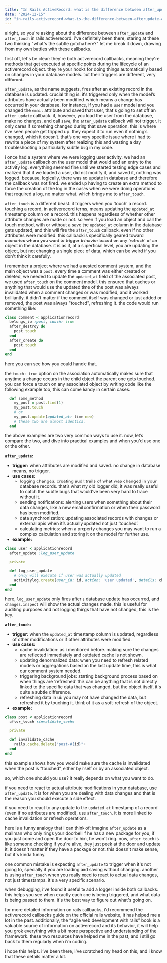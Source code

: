 ```yaml
---
title: "In Rails ActiveRecord: what is the difference between after_update and after_touch?"
date: "2024-12-15"
id: "in-rails-activerecord-what-is-the-difference-between-afterupdate-and-aftertouch"
---
```


alright, so you're asking about the difference between `after_update` and `after_touch` in rails activerecord. i've definitely been there, staring at these two thinking "what's the subtle gotcha here?" let me break it down, drawing from my own battles with these callbacks.

first off, let's be clear: they're both activerecord callbacks, meaning they're methods that get executed at specific points during the lifecycle of an activerecord object. they're your hooks for doing things automatically based on changes in your database models. but their triggers are different, very different.

`after_update`, as the name suggests, fires after an existing record in the database is updated. crucial thing is: it's triggered only when the model’s attributes have actually been modified, which means a change has occurred in your database. for instance, if you had a `user` model and you changed the `email` attribute and saved that user, that's going to set off an `after_update` callback. if, however, you load the user from the database, make no changes, and call `save`, the `after_update` callback will not trigger. it only cares if something changed during that save operation. this is where i've seen people get tripped up. they expect it to run even if nothing’s changed, which it doesn’t. that’s one very specific issue where i had to rewrite a piece of my system after realizing this and wasting a day troubleshooting a particularly subtle bug in my code.

i once had a system where we were logging user activity. we had an `after_update` callback on the user model that would add an entry to the activity log. everything seemed fine until we started testing edge cases and realized that if we loaded a user, did not modify it, and saved it, nothing was logged. because, logically, there was no update in database and therefore the callback was not fired. we ended up having to create an extra method to force the creation of the log in the cases when we were doing operations that required a log, no matter what. which brings me to `after_touch`.

`after_touch` is a different beast. it triggers when you ‘touch’ a record. touching a record, in activerecord terms, means updating the `updated_at` timestamp column on a record. this happens regardless of whether other attribute changes are made or not. so even if you load an object and call the touch method, with or without a save the `updated_at` column in the database gets updated, and this will fire the `after_touch` callback, even if no other attributes were modified. this callback is specifically geared toward scenarios where you want to trigger behavior based on any ‘refresh’ of an object in the database. it is as if, at a superficial level, you are updating the object, but not changing a single piece of data, which can be weird if you don't think it carefully.

i remember a project where we had a nested comment system, and the main object was a `post`. every time a comment was either created or deleted, we needed to update the `updated_at` field of the associated post, we used `after_touch` on the comment model. this ensured that caches or anything that would use the updated time of the post was always invalidated when a comment changed or was modified, and it worked brilliantly. it didn't matter if the comment itself was changed or just added or removed, the post was always "touched", refreshing it. the code would run something like:
```ruby
class comment < applicationrecord
  belongs_to :post, touch: true
  after_destroy do
    post.touch
  end
  after_create do
    post.touch
  end
end
```
here you can see how you could handle that.

the `touch: true` option on the association automatically makes sure that anytime a change occurs in the child object the parent one gets touched. you can force a touch on any associated object by writing code like the following example too, this can come handy in certain cases.
```ruby
  def some_method
    my_post = post.find(1)
    my_post.touch
    # or
    my_post.update(updated_at: time.now)
    # these two are almost identical
  end
```
the above examples are two very common ways to use it. now, let’s compare the two, and dive into practical examples and when you'd use one or the other.

**`after_update`:**

*   **trigger:** when attributes are modified and saved. no change in database means, no trigger.
*   **use cases:**
    *   logging changes: creating audit trails of what was changed in your database records. that’s what my old logger did, it was really useful to catch the subtle bugs that would’ve been very hard to trace without it.
    *   sending notifications: alerting users when something about their data changes, like a new email confirmation or when their password has been modified.
    *   data synchronization: updating associated records with changes or external apis when it’s actually updated not just ‘touched’.
    *   calculating metrics: when a property changes you may want to run a complex calculation and storing it on the model for further use.
*   **example:**
```ruby
class user < applicationrecord
  after_update :log_user_update

  private

  def log_user_update
    # only will execute if user was actually updated
    activitylog.create(user_id: id, action: 'user updated', details: changes.inspect)
  end
end
```
here, `log_user_update` only fires after a database update has occurred, and `changes.inspect` will show the actual changes made. this is useful for auditing purposes and not logging things that have not changed, this is the key.

**`after_touch`:**

*   **trigger:** when the `updated_at` timestamp column is updated, regardless of other modifications or if other attributes were modified.
*   **use cases:**
    *   cache invalidation: as i mentioned before. making sure the changes are reflected immediately and outdated cache is not shown.
    *   updating denormalized data: when you need to refresh related models or aggregations based on the last update time, this is what our comment system needed.
    *   triggering background jobs: starting background process based on when things are ‘refreshed’ this can be anything that is not directly linked to the specific data that was changed, but the object itself, it's quite a subtle difference.
    *   refreshing data in ui: you may not have changed the data, but refreshed it by touching it. think of it as a soft-refresh of the object.
*   **example:**
```ruby
class post < applicationrecord
  after_touch :invalidate_cache

  private

  def invalidate_cache
    rails.cache.delete("post-#{id}")
  end
end
```
this example shows how you would make sure the cache is invalidated when the post is “touched”, either by itself or by an associated object.

so, which one should you use? it really depends on what you want to do.

if you need to react to actual attribute modifications in your database, use `after_update`. it is for when you are dealing with data changes and that is the reason you should execute a side effect.

if you need to react to any update to the `updated_at` timestamp of a record (even if no attributes are modified), use `after_touch`. it is more linked to cache invalidation or refresh operations.

here is a funny analogy that i can think of: imagine `after_update` as a mailman who only rings your doorbell if he has a new package for you, if you just come and open the door to him, he won't ring. now, `after_touch` is like someone checking if you're alive, they just peek at the door and update it, it doesn't matter if they have a package or not. this doesn't make sense, but it's kinda funny.

one common mistake is expecting `after_update` to trigger when it's not going to, specially if you are loading and saving without changing. another is using `after_touch` when you really need to react to actual data changes, not just timestamps. it's a very specific scenario.

when debugging, i’ve found it useful to add a logger inside both callbacks. this helps you see when exactly each one is being triggered, and what data is being passed to them. it's the best way to figure out what's going on.

for more detailed information on rails callbacks, i'd recommend the activerecord callbacks guide on the official rails website, it has helped me a lot in the past. additionally, the “agile web development with rails” book is a valuable source of information on activerecord and its behavior, it will help you grok everything with a bit more perspective and understanding of the framework. these two resources have helped me in the past, and i still go back to them regularly when i’m coding.

i hope this helps. i’ve been there, i've scratched my head on this, and i know that these details matter a lot.

